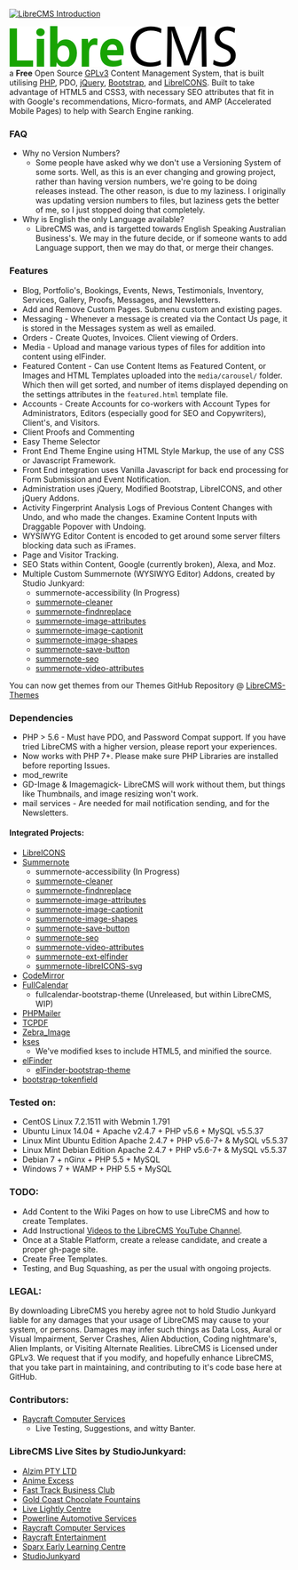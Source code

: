 [![LibreCMS Introduction](http://img.youtube.com/vi/ssYaSJWPgMQ/0.jpg)](https://youtu.be/ssYaSJWPgMQ "LibreCMS Introduction")

![LibreCMS](core/images/librecms.png)  
a **Free** Open Source [GPLv3](https://www.gnu.org/licenses/gpl-3.0.html) Content Management System, that is built utilising [PHP](http://php.net/), PDO, [jQuery](http://jquery.com/), [Bootstrap](http://getbootstrap.com/), and [LibreICONS](https://github.com/StudioJunkyard/LibreICONS). Built to take advantage of HTML5 and CSS3, with necessary SEO attributes that fit in with Google's recommendations, Micro-formats, and AMP (Accelerated Mobile Pages) to help with Search Engine ranking.

### FAQ
- Why no Version Numbers?
  - Some people have asked why we don't use a Versioning System of some sorts. Well, as this is an ever changing and growing project, rather than having version numbers, we're going to be doing releases instead. The other reason, is due to my laziness. I originally was updating version numbers to files, but laziness gets the better of me, so I just stopped doing that completely.
- Why is English the only Language available?
  - LibreCMS was, and is targetted towards English Speaking Australian Business's. We may in the future decide, or if someone wants to add Language support, then we may do that, or merge their changes.

### Features
- Blog, Portfolio's, Bookings, Events, News, Testimonials, Inventory, Services, Gallery, Proofs, Messages, and Newsletters.
- Add and Remove Custom Pages. Submenu custom and existing pages.
- Messaging - Whenever a message is created via the Contact Us page, it is stored in the Messages system as well as emailed.
- Orders - Create Quotes, Invoices. Client viewing of Orders.
- Media - Upload and manage various types of files for addition into content using elFinder.
- Featured Content - Can use Content Items as Featured Content, or Images and HTML Templates uploaded into the `media/carousel/` folder. Which then will get sorted, and number of items displayed depending on the settings attributes in the `featured.html` template file.
- Accounts - Create Accounts for co-workers with Account Types for Administrators, Editors (especially good for SEO and Copywriters), Client's, and Visitors.
- Client Proofs and Commenting
- Easy Theme Selector
- Front End Theme Engine using HTML Style Markup, the use of any CSS or Javascript Framework.
- Front End integration uses Vanilla Javascript for back end processing for Form Submission and Event Notification.
- Administration uses jQuery, Modified Bootstrap, LibreICONS, and other jQuery Addons.
- Activity Fingerprint Analysis Logs of Previous Content Changes with Undo, and who made the changes. Examine Content Inputs with Draggable Popover with Undoing.
- WYSIWYG Editor Content is encoded to get around some server filters blocking data such as iFrames.
- Page and Visitor Tracking.
- SEO Stats within Content, Google (currently broken), Alexa, and Moz.
- Multiple Custom Summernote (WYSIWYG Editor) Addons, created by Studio Junkyard:
  - summernote-accessibility (In Progress)
  - [summernote-cleaner](https://github.com/StudioJunkyard/summernote-cleaner)
  - [summernote-findnreplace](https://github.com/StudioJunkyard/summernote-text-findnreplace)
  - [summernote-image-attributes](https://github.com/StudioJunkyard/summernote-image-attributes)
  - [summernote-image-captionit](https://github.com/StudioJunkyard/summernote-image-captionit)
  - [summernote-image-shapes](https://github.com/StudioJunkyard/summernote-image-shapes)
  - [summernote-save-button](https://github.com/StudioJunkyard/summernote-save-button)
  - [summernote-seo](https://github.com/StudioJunkyard/summernote-seo)
  - [summernote-video-attributes](https://github.com/StudioJunkyard/summernote-video-attributes)

You can now get themes from our Themes GitHub Repository @ [LibreCMS-Themes](https://github.com/StudioJunkyard/LibreCMS-themes)

### Dependencies
- PHP > 5.6 - Must have PDO, and Password Compat support. If you have tried LibreCMS with a higher version, please report your experiences.
- Now works with PHP 7+. Please make sure PHP Libraries are installed before reporting Issues.
- mod_rewrite
- GD-Image & Imagemagick- LibreCMS will work without them, but things like Thumbnails, and image resizing won't work.
- mail services - Are needed for mail notification sending, and for the Newsletters.

#### Integrated Projects:
- [LibreICONS](https://github.com/StudioJunkyard/LibreICONS)
- [Summernote](https://github.com/summernote/summernote)
  - summernote-accessibility (In Progress)
  - [summernote-cleaner](https://github.com/StudioJunkyard/summernote-cleaner)
  - [summernote-findnreplace](https://github.com/StudioJunkyard/summernote-text-findnreplace)
  - [summernote-image-attributes](https://github.com/StudioJunkyard/summernote-image-attributes)
  - [summernote-image-captionit](https://github.com/StudioJunkyard/summernote-image-captionit)
  - [summernote-image-shapes](https://github.com/StudioJunkyard/summernote-image-shapes)
  - [summernote-save-button](https://github.com/StudioJunkyard/summernote-save-button)
  - [summernote-seo](https://github.com/StudioJunkyard/summernote-seo)
  - [summernote-video-attributes](https://github.com/StudioJunkyard/summernote-video-attributes)
  - [summernote-ext-elfinder](https://github.com/semplon/summernote-ext-elfinder)
  - [summernote-libreICONS-svg](https://github.com/StudioJunkyard/LibreICONS/tree/master/themes/summernote)
- [CodeMirror](https://github.com/codemirror/CodeMirror)
- [FullCalendar](https://github.com/fullcalendar/fullcalendar)
  - fullcalendar-bootstrap-theme (Unreleased, but within LibreCMS, WIP)
- [PHPMailer](https://github.com/PHPMailer/PHPMailer)
- [TCPDF](http://www.tcpdf.org/)
- [Zebra_Image](https://github.com/stefangabos/Zebra_Image)
- [kses](https://github.com/RichardVasquez/kses)
  - We've modified kses to include HTML5, and minified the source.
- [elFinder](https://github.com/Studio-42/elFinder)
  - [elFinder-bootstrap-theme](https://github.com/StudioJunkyard/LibreICONS/tree/master/themes/elFinder)
- [bootstrap-tokenfield](https://github.com/sliptree/bootstrap-tokenfield)

### Tested on:
- CentOS Linux 7.2.1511 with Webmin 1.791
- Ubuntu Linux 14.04 + Apache v2.4.7 + PHP v5.6 + MySQL v5.5.37
- Linux Mint Ubuntu Edition Apache 2.4.7 + PHP v5.6-7+ & MySQL v5.5.37
- Linux Mint Debian Edition Apache 2.4.7 + PHP v5.6-7+ & MySQL v5.5.37
- Debian 7 + nGinx + PHP 5.5 + MySQL
- Windows 7 + WAMP + PHP 5.5 + MySQL

### TODO:
- Add Content to the Wiki Pages on how to use LibreCMS and how to create Templates.
- Add Instructional [Videos to the LibreCMS YouTube Channel](https://www.youtube.com/channel/UCv-uQgGqZ9d-1SLXeEcFa-w).
- Once at a Stable Platform, create a release candidate, and create a proper gh-page site.
- Create Free Templates.
- Testing, and Bug Squashing, as per the usual with ongoing projects.

### LEGAL:
By downloading LibreCMS you hereby agree not to hold Studio Junkyard liable for any damages that your usage of LibreCMS may cause to your system, or persons. Damages may infer such things as Data Loss, Aural or Visual Impairment, Server Crashes, Alien Abduction, Coding nightmare's, Alien Implants, or Visiting Alternate Realities. LibreCMS is Licensed under GPLv3. We request that if you modify, and hopefully enhance LibreCMS, that you take part in maintaining, and contributing to it's code base here at GitHub.

### Contributors:
- [Raycraft Computer Services](https://www.raycraft.com.au/)
  - Live Testing, Suggestions, and witty Banter.

### LibreCMS Live Sites by StudioJunkyard:
- [Alzim PTY LTD](http://www.alzim.com.au)
- [Anime Excess](https://www.animeexcess.com.au/)
- [Fast Track Business Club](https://www.fasttrackbusinessclub.com.au/)
- [Gold Coast Chocolate Fountains](https://www.goldcoastchocolatefountains.com.au/)
- [Live Lightly Centre](https://www.livelightlycentre.com.au/)
- [Powerline Automotive Services](https://www.powerlineauto.com.au/)
- [Raycraft Computer Services](https://www.raycraft.com.au/)
- [Raycraft Entertainment](https://www.entertainme.net.au/)
- [Sparx Early Learning Centre](https://www.sparxelc.com.au/)
- [StudioJunkyard](https://www.studiojunkyard.com/)
